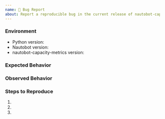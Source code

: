 ```yaml
---
name: 🐛 Bug Report
about: Report a reproducible bug in the current release of nautobot-capacity-metrics
---
```


### Environment
* Python version:  <!-- Example: 3.11.4 -->
* Nautobot version:  <!-- Example: 2.0.0 -->
* nautobot-capacity-metrics version:  <!-- Example: 1.0.0 -->

<!-- What did you expect to happen? -->
### Expected Behavior


<!-- What happened instead? -->
### Observed Behavior

<!--
    Describe in detail the exact steps that someone else can take to reproduce
    this bug using the current release.
-->
### Steps to Reproduce
1.
2.
3.
